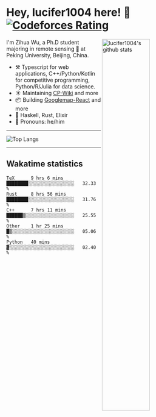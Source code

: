 # Hey, lucifer1004 here! :wave: [![Codeforces Rating](https://cfrating.ihcr.top/?user=lucifer1004&style=flat-square)](https://codeforces.com/profile/lucifer1004)

<img width="50%" align="right" alt="lucifer1004's github stats" src="https://github-readme-stats.vercel.app/api?username=lucifer1004&show_icons=true">

I'm Zihua Wu, a Ph.D student majoring in remote sensing :satellite: at Peking University, Beijing, China.

- :hammer_and_pick: Typescript for web applications, C++/Python/Kotlin for competitive programming, Python/R/Julia for data science.
- :sunny: Maintaining [CP-Wiki](https://cp-wiki.vercel.app) and more 
- :package: Building [Googlemap-React](https://github.com/googlemap-react/googlemap-react) and more
- :seedling: Haskell, Rust, Elixir
- :man: Pronouns: he/him

---

![Top Langs](https://github-readme-stats.vercel.app/api/top-langs/?username=lucifer1004&layout=compact)

---

## Wakatime statistics

<!--START_SECTION:waka-->
```text
TeX      9 hrs 6 mins    ████████░░░░░░░░░░░░░░░░░   32.33 % 
Rust     8 hrs 56 mins   ████████░░░░░░░░░░░░░░░░░   31.76 % 
C++      7 hrs 11 mins   ██████▒░░░░░░░░░░░░░░░░░░   25.55 % 
Other    1 hr 25 mins    █▒░░░░░░░░░░░░░░░░░░░░░░░   05.06 % 
Python   40 mins         ▓░░░░░░░░░░░░░░░░░░░░░░░░   02.40 % 
```
<!--END_SECTION:waka-->

